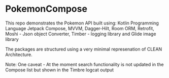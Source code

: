 # PokemonCompose

This repo demonstrates the Pokemon API built using:
Kotlin Programming Language
Jetpack Compose, 
MVVM, 
Dagger-Hilt,
Room ORM,
Retrofit, 
Moshi - Json object Converter,
Timber - logging library
and Glide image library

The packages are structured using a very minimal represenation of CLEAN Architecture.

Note: One caveat - At the moment search functionality is not updated in the Compose list but shown in the Timbre logcat output
